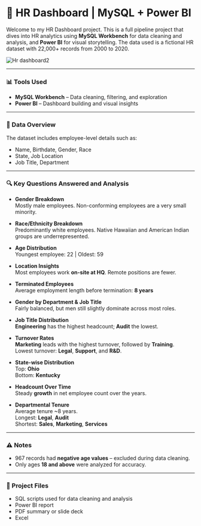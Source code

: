 # 🚀 HR Dashboard | MySQL + Power BI

Welcome to my HR Dashboard project. This is a full pipeline project that dives into HR analytics using **MySQL Workbench** for data cleaning and analysis, and **Power BI** for visual storytelling. The data used is a fictional HR dataset with 22,000+ records from 2000 to 2020.

![Hr dashboard2](https://github.com/user-attachments/assets/602ef0ae-1d43-4719-8a5c-8b5316f8fdfe)


---

### 📊 Tools Used
- **MySQL Workbench** – Data cleaning, filtering, and exploration
- **Power BI** – Dashboard building and visual insights

---

### 🧠 Data Overview
The dataset includes employee-level details such as:
- Name, Birthdate, Gender, Race
- State, Job Location
- Job Title, Department

---

### 🔍 Key Questions Answered and Analysis

- **Gender Breakdown**  
  Mostly male employees. Non-conforming employees are a very small minority.

- **Race/Ethnicity Breakdown**  
  Predominantly white employees. Native Hawaiian and American Indian groups are underrepresented.
  
- **Age Distribution**  
  Youngest employee: 22 | Oldest: 59

- **Location Insights**  
  Most employees work **on-site at HQ**. Remote positions are fewer.

- **Terminated Employees**  
  Average employment length before termination: **8 years**

- **Gender by Department & Job Title**  
  Fairly balanced, but men still slightly dominate across most roles.

- **Job Title Distribution**  
  **Engineering** has the highest headcount; **Audit** the lowest.

- **Turnover Rates**  
  **Marketing** leads with the highest turnover, followed by **Training**.  
  Lowest turnover: **Legal**, **Support**, and **R&D**.

- **State-wise Distribution**  
  Top: **Ohio**  
  Bottom: **Kentucky**

- **Headcount Over Time**  
  Steady **growth** in net employee count over the years.

- **Departmental Tenure**  
  Average tenure ~8 years.  
  Longest: **Legal**, **Audit**  
  Shortest: **Sales**, **Marketing**, **Services**

---

### ⚠️ Notes
- 967 records had **negative age values** – excluded during data cleaning.
- Only ages **18 and above** were analyzed for accuracy.

---

### 📁 Project Files
- SQL scripts used for data cleaning and analysis
- Power BI report 
- PDF summary or slide deck
- Excel

